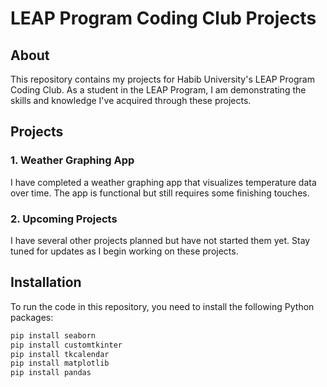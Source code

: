 # LEAP Program Coding Club Projects

## About

This repository contains my projects for Habib University's LEAP Program Coding Club. As a student in the LEAP Program, I am demonstrating the skills and knowledge I've acquired through these projects.

## Projects

### 1. Weather Graphing App
I have completed a weather graphing app that visualizes temperature data over time. The app is functional but still requires some finishing touches.

### 2. Upcoming Projects
I have several other projects planned but have not started them yet. Stay tuned for updates as I begin working on these projects.

## Installation

To run the code in this repository, you need to install the following Python packages:

```bash
pip install seaborn
pip install customtkinter
pip install tkcalendar
pip install matplotlib
pip install pandas
